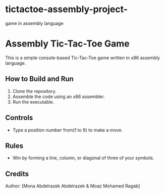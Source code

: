 # tictactoe-assembly-project-
game in assembly language

# Assembly Tic-Tac-Toe Game

This is a simple console-based Tic-Tac-Toe game written in x86 assembly language.

## How to Build and Run

1. Clone the repository.
2. Assemble the code using an x86 assembler.
3. Run the executable.

## Controls

- Type a position number from(1 to 9) to make a move.

## Rules

- Win by forming a line, column, or diagonal of three of your symbols.


## Credits     

Author: [Mona Abdelrazek Abdelrazek & Moaz Mohamed Ragab]
